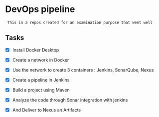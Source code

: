 # DevOps pipeline 
` This in a repos created for an examination purpose that went well`
## Tasks
- [x] Install Docker Desktop
- [x] Create a network in Docker
- [x] Use the network to create 3 containers : Jenkins, SonarQube, Nexus
- [x] Create a pipeline in Jenkins
- [x] Build a project using Maven
- [x] Analyze the code through Sonar integration with jenkins
- [x] And Deliver to Nexus an Artifacts

